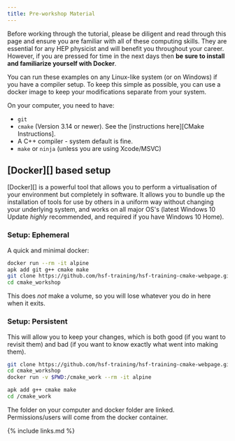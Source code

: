 ```yaml
---
title: Pre-workshop Material
---
```


Before working through the tutorial, please be diligent and read through this page and ensure you
are familiar with all of these computing skills.  They are essential for any HEP physicist
and will benefit you throughout your career.  However, if you are pressed for time in the next days
then **be sure to install and familiarize yourself with Docker**.

You can run these examples on any Linux-like system (or on Windows) if you have a compiler setup. To
keep this simple as possible, you can use a docker image to keep your modifications separate from
your system.

On your computer, you need to have:

* `git`
* `cmake` (Version 3.14 or newer). See the [instructions here][CMake Instructions].
* A C++ compiler - system default is fine.
* `make` or `ninja` (unless you are using Xcode/MSVC)

## [Docker][] based setup

[Docker][] is a powerful tool that allows you
to perform a virtualisation of your environment but completely in software.  It
allows you to bundle up the installation of tools for use by others in a uniform way
without changing your underlying system, and works on all major OS's (latest Windows 10 Update
_highly_ recommended, and required if you have Windows 10 Home).

### Setup: Ephemeral


A quick and minimal docker:

```bash
docker run --rm -it alpine
apk add git g++ cmake make
git clone https://github.com/hsf-training/hsf-training-cmake-webpage.git
cd cmake_workshop
```


This does *not* make a volume, so you will lose whatever you do in here when it exits.

### Setup: Persistent

This will allow you to keep your changes, which is both good (if you want to revisit them) and bad
(if you want to know exactly what went into making them).

```bash
git clone https://github.com/hsf-training/hsf-training-cmake-webpage.git
cd cmake_workshop
docker run -v $PWD:/cmake_work --rm -it alpine

apk add g++ cmake make
cd /cmake_work
```

The folder on your computer and docker folder are linked. Permissions/users will come from the
docker container.

{% include links.md %}
